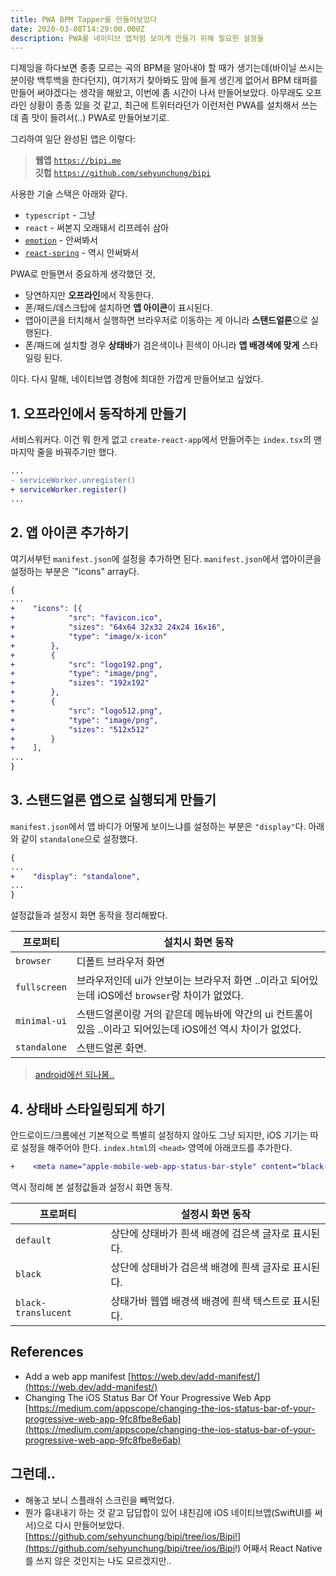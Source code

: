 ```yaml
---
title: PWA BPM Tapper를 만들어보았다
date: 2020-03-08T14:29:00.000Z
description: PWA를 네이티브 앱처럼 보이게 만들기 위해 필요한 설정들
---
```

디제잉을 하다보면 종종 모르는 곡의 BPM을 알아내야 할 때가 생기는데(바이닐 쓰시는 분이랑 백투백을 한다던지), 여기저기 찾아봐도 맘에 들게 생긴게 없어서 BPM 태퍼를 만들어 써야겠다는 생각을 해왔고, 이번에 좀 시간이 나서 만들어보았다. 아무래도 오프라인 상황이 종종 있을 것 같고, 최근에 트위터라던가 이런저런 PWA를 설치해서 쓰는 데 좀 맛이 들려서(..) PWA로 만들어보기로.

그리하여 일단 완성된 앱은 이렇다:
> **웹앱** [`https://bipi.me`](https://bipi.me)  
> **깃헙** [`https://github.com/sehyunchung/bipi`](https://github.com/sehyunchung/bipi)

사용한 기술 스택은 아래와 같다.

- `typescript` - 그냥
- `react` - 써본지 오래돼서 리프레쉬 삼아
- [`emotion`](https://github.com/emotion-js/emotion) - 안써봐서
- [`react-spring`](https://github.com/react-spring/react-spring) - 역시 안써봐서

PWA로 만들면서 중요하게 생각했던 것,

- 당연하지만 **오프라인**에서 작동한다.
- 폰/패드/데스크탑에 설치하면 **앱 아이콘**이 표시된다.
- 앱아이콘을 터치해서 실행하면 브라우저로 이동하는 게 아니라 **스탠드얼론**으로 실행된다.
- 폰/패드에 설치할 경우 **상태바**가 검은색이나 흰색이 아니라 **앱 배경색에 맞게** 스타일링 된다.

이다. 다시 말해, 네이티브앱 경험에 최대한 가깝게 만들어보고 싶었다.

## 1. 오프라인에서 동작하게 만들기

서비스워커다. 이건 뭐 한게 없고 `create-react-app`에서 만들어주는 `index.tsx`의 맨 마지막 줄을 바꿔주기만 했다.

```diff
...
- serviceWorker.unregister()
+ serviceWorker.register()
...
```

## 2. 앱 아이콘 추가하기

여기서부턴 `manifest.json`에 설정을 추가하면 된다. `manifest.json`에서 앱아이콘을 설정하는 부분은 `"icons" array다.

```diff
{
...
+    "icons": [{
+            "src": "favicon.ico",
+            "sizes": "64x64 32x32 24x24 16x16",
+            "type": "image/x-icon"
+        },
+        {
+            "src": "logo192.png",
+            "type": "image/png",
+            "sizes": "192x192"
+        },
+        {
+            "src": "logo512.png",
+            "type": "image/png",
+            "sizes": "512x512"
+        }
+    ],
...
}
```

## 3. 스탠드얼론 앱으로 실행되게 만들기

`manifest.json`에서 앱 바디가 어떻게 보이느냐를 설정하는 부분은 `"display"`다. 아래와 같이 `standalone`으로 설정했다.

```diff
{
...
+    "display": "standalone",
...
}
```

설정값들과 설정시 화면 동작을 정리해봤다.

|프로퍼티|설치시 화면 동작|
|---|---|
|`browser`|디폴트 브라우저 화면|
|`fullscreen`|브라우저인데 ui가 안보이는 브라우저 화면 ..이라고 되어있는데 iOS에선 `browser`랑 차이가 없었다.|
|`minimal-ui`|스탠드얼론이랑 거의 같은데 메뉴바에 약간의 ui 컨트롤이 있음 ..이라고 되어있는데 iOS에선 역시 차이가 없었다.|
|`standalone`|스탠드얼론 화면.|
> [android에선 되나봄..](https://superpwa.com/doc/web-app-manifest-display-modes/https://superpwa.com/doc/web-app-manifest-display-modes/)

## 4. 상태바 스타일링되게 하기

안드로이드/크롬에선 기본적으로 특별히 설정하지 않아도 그냥 되지만, iOS 기기는 따로 설정을 해주어야 한다. `index.html`의 `<head>` 영역에 아래코드를 추가한다.

```diff
+    <meta name="apple-mobile-web-app-status-bar-style" content="black-translucent" />
```

역시 정리해 본 설정값들과 설정시 화면 동작.

|프로퍼티|설정시 화면 동작|
|---|---|
|`default`|상단에 상태바가 흰색 배경에 검은색 글자로 표시된다.|
|`black`|상단에 상태바가 검은색 배경에 흰색 글자로 표시된다.|
|`black-translucent`|상태가바 웹앱 배경색 배경에 흰색 텍스트로 표시된다.|

## References
- Add a web app manifest [https://web.dev/add-manifest/](https://web.dev/add-manifest/)
- Changing The iOS Status Bar Of Your Progressive Web App [https://medium.com/appscope/changing-the-ios-status-bar-of-your-progressive-web-app-9fc8fbe8e6ab](https://medium.com/appscope/changing-the-ios-status-bar-of-your-progressive-web-app-9fc8fbe8e6ab)

## 그런데..
- 해놓고 보니 스플래쉬 스크린을 빼먹었다.
- 뭔가 흉내내기 하는 것 같고 답답합이 있어 내친김에 iOS 네이티브앱(SwiftUI를 써서)으로 다시 만들어보았다. [https://github.com/sehyunchung/bipi/tree/ios/Bipi!](https://github.com/sehyunchung/bipi/tree/ios/Bipi!) 어째서 React Native를 쓰지 않은 것인지는 나도 모르겠지만..
